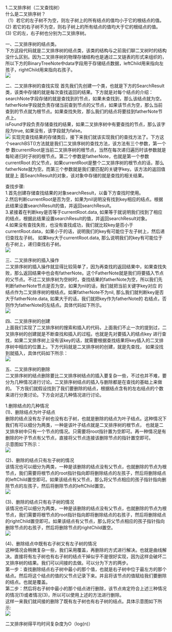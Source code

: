 1.二叉排序树（二叉查找树）<br>
什么是二叉排序树？<br>
（1）若它的左子树不为空，则左子树上的所有结点的值均小于它的根结点的值。<br>
 (2) 若它的右子树不为空，则右子树上的所有结点的值均大于它的根结点的值。<br>
 (3) 它的左，右子树也分别为二叉排序树。<br>
 
一、二叉排序树的结点类。<br>
下方这段代码就是二叉排序树的结点类，该类的结构与之前我们聊二叉树时的结构没什么区别。因为二叉排序树的物理存储结构也是通过二叉链表的形式来组织的，
所以下方的BinaryTreeNote中data字段用于存储结点数据，leftChild用来指向左孩子，rightChild用来指向右孩子。<br>
![](https://images2015.cnblogs.com/blog/545446/201610/545446-20161027152114859-1136331254.png)

二、二叉排序树的查找实现
首先我们先创建一个类，也就是下方的SearchResult类，该类中存储的就是每次查找返回的结果。下方就是对每个结点的介绍：<br>
searchNote字段存储的就是查找到的节点，如果未查找到，那么该结点就为空。<br>
fatherNote字段就负责存储当前查到节点的父节点，如果该节点为空，那么当前查到的节点就为根节点。如果查找失败，那么我们的结点将要挂到fatherNote节点上。<br>
isFound字段负责存储查找的结果，如果二叉排序树中有要查找的节点，那么该字段为true, 如果没有，该字段就为false。<br>
![](https://images2015.cnblogs.com/blog/545446/201610/545446-20161027153358328-1262356431.png)
实现完查找结果的存储类后，接下来我们就该实现我们的查找方法了。下方这个searchBST()方法就是我们二叉排序树的查找方法，该方法有三个参数，第一个参
数currentRoot是当前二叉排序树的根节点，当然在每次递归遍历时该参数就是每轮递归时子树的根节点。第二个参数是fatherNote，也就是第一个参数currentRoot
的父节点，如果currentRoot是整个二叉排序树的根节点的话，那么fatherNote就为空。而第三个参数就是我们要匹配的关键字key。该方法的返回值就是上
面SearchResult的对象，该对象中存储的就是查找的相关结果。<br>

查找步骤:<br>
1.首先创建存储查找结果的对象searchResult，以备下方查找时使用。<br>
2.然后判断currentRoot是否为空，如果为nil说明没有找到key相应的结点。根据此结果设置searchResult的值，并返回searchResult。<br>
3.紧接着在判断key是否等于currentRoot.data, 如果等于就说明我们找到了相应的结点，根据此结果设置searchResult的值，并返回searchResult对象。<br>
4.如果没有查找失败，也没有查找成功，我们就比较key是否小于currentRoot.data，如果小于的话，说明我们的key有可能位于左子树上，然后递归查找左子树。
如果key大于currentRoot.data, 那么说明我们的key有可能位于右子树上，递归查找右子树。<br>
![](https://images2015.cnblogs.com/blog/545446/201610/545446-20161027154726390-426502527.png)

三、二叉排序树的插入操作<br>
二叉排序树的插入操作就显得比较简单了，因为再查找的返回结果中，如果查找失败，那么返回结果中也会有fatherNote。这个FatherNote就是我们将要插入节点
的父节点。不过二叉排序树为空树时，查找结果的fatherNote为空，所以我们先判断fatherNote节点是否为空，如果为nil的话，我们就把当前关键字key对应
的结点作为二叉排序树的根结点。如果fatherNote不为nil, 那么我们就判断key是否大于fatherNote.data, 如果大于的话，我们就把key作为fatherNote的
右结点，否则作为fatherNote的左结点。具体代码如下所示。<br>
![](https://images2015.cnblogs.com/blog/545446/201610/545446-20161027162152953-8758792.png)

四、二叉排序树的创建<br>
上面我们实现了二叉排序树的搜索和插入的代码，上面我们不止一次的提到过，二叉排序树的创建就是不断查找和插入的过程。也就是先对要插入的结点key
进行查找，如果二叉排序树上没有该key的话，就需要根据查找结果将key插入的二叉排序树中相应的位置上。下方代码就是二叉排序树的创建，就是先查找，
如果没找到就插入，具体代码如下所示：<br>
![](https://images2015.cnblogs.com/blog/545446/201610/545446-20161027163550734-887246973.png)

五、二叉排序树的删除<br>
二叉排序树的结点删除要比二叉排序树结点的插入要复杂一些，不过也并不难，要分为几种情况进行讨论。二叉排序树结点的插入与删除都是在查找的基础上来做的。
下方我们就假设找到了我们要删除的结点，根据结点含有的左右结点的个数来进行分类讨论。下方会对这几种情况进行讨论。<br>

1.删除结点的几种情况<br>
(1)、删除结点为叶子结点<br>
删除的结点没有左子树也没有右子树，也就是删除的结点为叶子结点。这种情况下我们有可以细分为两类，一种是该叶子结点就是二叉排序树的根节点，
也就是二叉排序树中只有一个节点的情况。只需要将root指针置为空即可。再一种情况是有删除的叶子节点有父节点，直接将父节点连接该删除节点的指针置空即可。<br>
示意图如下所示：<br>
![](https://images2015.cnblogs.com/blog/545446/201610/545446-20161027180850343-1418989221.png)

(2)、删除的结点只有左子树的情况<br>
该情况也可以细分为两类，一种是该删除的结点没有父节点，也就删除的节点为根节点，我们需要将根节点的root指针指向即将删除结点的左孩子，然后将删除结点的leftChild置空即可。如果该结点有父节点，那么将父节点相应的孩子指针指向删除节点的左孩子，然后将删除节点的leftChild置空。<br>
![](https://images2015.cnblogs.com/blog/545446/201610/545446-20161027180901875-1089278752.png)

(3)、删除的结点只有右子树的情况<br>
该情况也可以细分为两类，一种是该删除的结点没有父节点，也就删除的节点为根节点，我们需要将根节点的root指针指向即将删除结点的右孩子，然后将删除结点的rightChild置空即可。如果该结点有父节点，那么将父节点相应的孩子指针指向删除节点的右孩子，然后将删除节点的rightChild置空。<br>
![](https://images2015.cnblogs.com/blog/545446/201610/545446-20161027180913015-679473089.png)

(4)、删除结点中既有右子树又有左子树的情况<br>
这种情况会稍微复杂一些，我们采用覆盖，再删除的方式进行解决。也就是曲线解决。直接将有左子树也有右子树的结点干掉似乎不是很好实现，因为这样会破坏二叉排序树的结果。我们可以间接的去做。可以分为下方的两步。<br>
第一步：查找删除结点右子树中最小的那个值，也就是右子树中位于最左方的那个结点。然后将这个结点的值的父节点记录下来。并且将该节点的值赋给我们要删除的结点。也就是覆盖。<br>
第二步：然后将右子树中最小的那个结点进行删除，该节点肯定符合上述三种情况的情况(1)或者情况(3)，所以可以使用上述的方法进行删除。<br>
这样一来我们就间接的删除了既有左子树也有右子树的结点。具体示意图如下所示:<br>
![](https://images2015.cnblogs.com/blog/545446/201610/545446-20161027180926781-1560369713.png)

二叉排序树得平均时间复杂度为O（log(n)）









 
